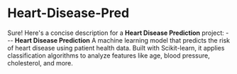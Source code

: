 # Heart-Disease-Pred
Sure! Here's a concise description for a **Heart Disease Prediction** project:  ---  **Heart Disease Prediction** A machine learning model that predicts the risk of heart disease using patient health data. Built with Scikit-learn, it applies classification algorithms to analyze features like age, blood pressure, cholesterol, and more.
